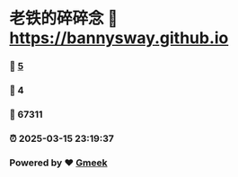 # 老铁的碎碎念 :link: https://bannysway.github.io 
### :page_facing_up: [5](https://bannysway.github.io/tag.html) 
### :speech_balloon: 4 
### :hibiscus: 67311 
### :alarm_clock: 2025-03-15 23:19:37 
### Powered by :heart: [Gmeek](https://github.com/Meekdai/Gmeek)
